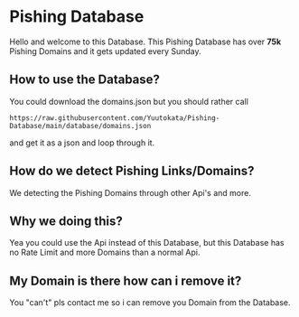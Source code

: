 # Pishing Database

Hello and welcome to this Database. This Pishing Database has over **75k** Pishing Domains and it gets updated every Sunday. 

## How to use the Database?

You could download the domains.json but you should rather call 

    https://raw.githubusercontent.com/Yuutokata/Pishing-Database/main/database/domains.json

and get it as a json and loop through it.

## How do we detect Pishing Links/Domains?

We detecting the Pishing Domains through other Api's and more. 

## Why we doing this?

Yea you could use the Api instead of this Database, but this Database has no Rate Limit and more Domains than a normal Api.

## My Domain is there how can i remove it?

You "can't" pls contact me so i can  remove you Domain from the Database. 

